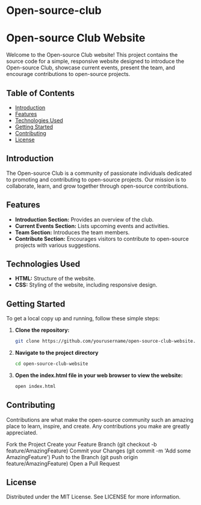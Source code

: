 # Open-source-club
# Open-source Club Website

Welcome to the Open-source Club website! This project contains the source code for a simple, responsive website designed to introduce the Open-source Club, showcase current events, present the team, and encourage contributions to open-source projects.

## Table of Contents

- [Introduction](#introduction)
- [Features](#features)
- [Technologies Used](#technologies-used)
- [Getting Started](#getting-started)
- [Contributing](#contributing)
- [License](#license)

## Introduction

The Open-source Club is a community of passionate individuals dedicated to promoting and contributing to open-source projects. Our mission is to collaborate, learn, and grow together through open-source contributions.

## Features

- **Introduction Section:** Provides an overview of the club.
- **Current Events Section:** Lists upcoming events and activities.
- **Team Section:** Introduces the team members.
- **Contribute Section:** Encourages visitors to contribute to open-source projects with various suggestions.

## Technologies Used

- **HTML:** Structure of the website.
- **CSS:** Styling of the website, including responsive design.

## Getting Started

To get a local copy up and running, follow these simple steps:

1. **Clone the repository:**
   ```bash
   git clone https://github.com/yourusername/open-source-club-website.git
2. **Navigate to the project directory**
   ```bash
   cd open-source-club-website
3. **Open the index.html file in your web browser to view the website:**
   ```bash
   open index.html

## Contributing
Contributions are what make the open-source community such an amazing place to learn, inspire, and create. Any contributions you make are greatly appreciated.

Fork the Project
Create your Feature Branch (git checkout -b feature/AmazingFeature)
Commit your Changes (git commit -m 'Add some AmazingFeature')
Push to the Branch (git push origin feature/AmazingFeature)
Open a Pull Request

## License
Distributed under the MIT License. See LICENSE for more information.
   
